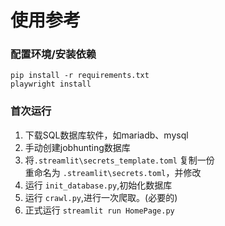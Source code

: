 # 使用参考
### 配置环境/安装依赖

```
pip install -r requirements.txt
playwright install
```

### 首次运行

1. 下载SQL数据库软件，如mariadb、mysql
2. 手动创建jobhunting数据库
3. 将`.streamlit\secrets_template.toml` 复制一份  
   重命名为 `.streamlit\secrets.toml`，并修改
4. 运行 `init_database.py`,初始化数据库
5. 运行 `crawl.py`,进行一次爬取。(必要的)
6. 正式运行 `streamlit run HomePage.py`